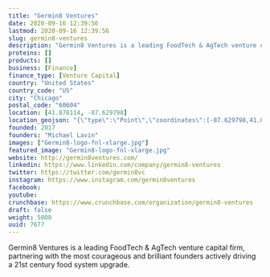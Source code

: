 ```yaml
---
title: "Germin8 Ventures"
date: 2020-09-16 12:39:56
lastmod: 2020-09-16 12:39:56
slug: germin8-ventures
description: "Germin8 Ventures is a leading FoodTech & AgTech venture capital firm, partnering with the most courageous and brilliant founders actively driving a 21st century food system upgrade."
proteins: []
products: []
business: [Finance]
finance_type: [Venture Capital]
country: "United States"
country_code: "US"
city: "Chicago"
postal_code: "60604"
location: [41.878114, -87.629798]
location_geojson: "{\"type\":\"Point\",\"coordinates\":[-87.629798,41.878114]}"
founded: 2017
founders: "Michael Lavin"
images: ["Germin8-logo-fnl-xlarge.jpg"]
featured_image: "Germin8-logo-fnl-xlarge.jpg"
website: http://germin8ventures.com/
linkedin: https://www.linkedin.com/company/germin8-ventures
twitter: https://twitter.com/germin8vc
instagram: https://www.instagram.com/germin8ventures
facebook: 
youtube: 
crunchbase: https://www.crunchbase.com/organization/germin8-ventures
draft: false
weight: 5000
uuid: 7677
---
```

Germin8 Ventures is a leading FoodTech & AgTech venture capital firm, partnering with the most courageous and brilliant founders actively driving a 21st century food system upgrade.
